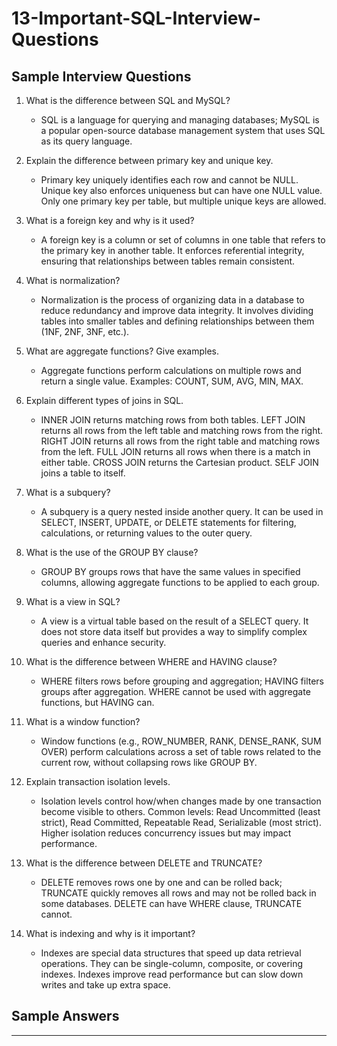 # 13-Important-SQL-Interview-Questions

## Sample Interview Questions
1. What is the difference between SQL and MySQL?
   - SQL is a language for querying and managing databases; MySQL is a popular open-source database management system that uses SQL as its query language.

2. Explain the difference between primary key and unique key.
   - Primary key uniquely identifies each row and cannot be NULL. Unique key also enforces uniqueness but can have one NULL value. Only one primary key per table, but multiple unique keys are allowed.

3. What is a foreign key and why is it used?
   - A foreign key is a column or set of columns in one table that refers to the primary key in another table. It enforces referential integrity, ensuring that relationships between tables remain consistent.

4. What is normalization?
   - Normalization is the process of organizing data in a database to reduce redundancy and improve data integrity. It involves dividing tables into smaller tables and defining relationships between them (1NF, 2NF, 3NF, etc.).

5. What are aggregate functions? Give examples.
   - Aggregate functions perform calculations on multiple rows and return a single value. Examples: COUNT, SUM, AVG, MIN, MAX.

6. Explain different types of joins in SQL.
   - INNER JOIN returns matching rows from both tables. LEFT JOIN returns all rows from the left table and matching rows from the right. RIGHT JOIN returns all rows from the right table and matching rows from the left. FULL JOIN returns all rows when there is a match in either table. CROSS JOIN returns the Cartesian product. SELF JOIN joins a table to itself.

7. What is a subquery?
   - A subquery is a query nested inside another query. It can be used in SELECT, INSERT, UPDATE, or DELETE statements for filtering, calculations, or returning values to the outer query.

8. What is the use of the GROUP BY clause?
   - GROUP BY groups rows that have the same values in specified columns, allowing aggregate functions to be applied to each group.

9. What is a view in SQL?
   - A view is a virtual table based on the result of a SELECT query. It does not store data itself but provides a way to simplify complex queries and enhance security.

10. What is the difference between WHERE and HAVING clause?
    - WHERE filters rows before grouping and aggregation; HAVING filters groups after aggregation. WHERE cannot be used with aggregate functions, but HAVING can.

11. What is a window function?
    - Window functions (e.g., ROW_NUMBER, RANK, DENSE_RANK, SUM OVER) perform calculations across a set of table rows related to the current row, without collapsing rows like GROUP BY.

12. Explain transaction isolation levels.
    - Isolation levels control how/when changes made by one transaction become visible to others. Common levels: Read Uncommitted (least strict), Read Committed, Repeatable Read, Serializable (most strict). Higher isolation reduces concurrency issues but may impact performance.

13. What is the difference between DELETE and TRUNCATE?
    - DELETE removes rows one by one and can be rolled back; TRUNCATE quickly removes all rows and may not be rolled back in some databases. DELETE can have WHERE clause, TRUNCATE cannot.

14. What is indexing and why is it important?
    - Indexes are special data structures that speed up data retrieval operations. They can be single-column, composite, or covering indexes. Indexes improve read performance but can slow down writes and take up extra space.

## Sample Answers


---

